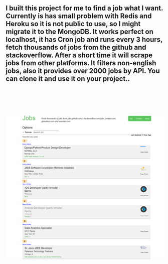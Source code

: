<h2>I built this project for me to find a job what I want. Currently is has small problem with Redis and Heroku so it is not public to use, so I might migrate it to the MongoDB. It works perfect on localhost, it has Cron job and runs every 3 hours, fetch thousands of jobs from the github and stackoverflow. After a short time it will scrape jobs from other platforms. It filters non-english jobs, also it provides over 2000 jobs by API.
You can clone it and use it on your project..<h2>
<br><br/>

![Alt text](job-app.png?raw=true "Job-app image")





